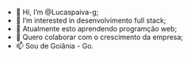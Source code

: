 - 👋 Hi, I’m @Lucaspaiva-g;
- 👀 I’m interested in desenvolvimento full stack;
- 🌱 Atualmente esto  aprendendo programção web;
- 💞️ Quero colaborar com o crescimento da empresa;
- 📫  Sou de Goiânia - Go.

<!---
Lucaspaiva-g/Lucaspaiva-g is a ✨ special ✨ repository because its `README.md` (this file) appears on your GitHub profile.
You can click the Preview link to take a look at your changes.
--->
